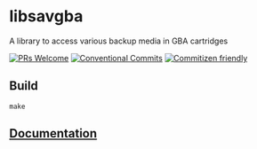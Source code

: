 # libsavgba
A library to access various backup media in GBA cartridges

[![PRs Welcome](https://img.shields.io/badge/PRs-welcome-brightgreen.svg?style=flat-square)](http://makeapullrequest.com)
[![Conventional Commits](https://img.shields.io/badge/Conventional%20Commits-1.0.0-yellow.svg)](https://conventionalcommits.org)
[![Commitizen friendly](https://img.shields.io/badge/commitizen-friendly-brightgreen.svg)](http://commitizen.github.io/cz-cli/)

## Build

`make`

## [Documentation](laqieer.github.io/libsavgba/docs/)
